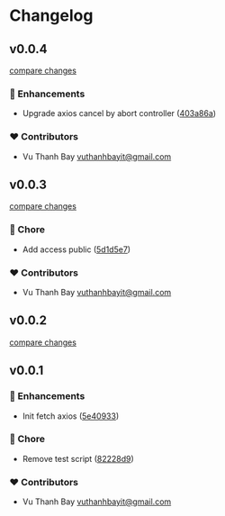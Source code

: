 # Changelog


## v0.0.4

[compare changes](https://github.com/vuthanhbayit/fetch/compare/v0.0.3...v0.0.4)

### 🚀 Enhancements

- Upgrade axios cancel by abort controller ([403a86a](https://github.com/vuthanhbayit/fetch/commit/403a86a))

### ❤️ Contributors

- Vu Thanh Bay <vuthanhbayit@gmail.com>

## v0.0.3

[compare changes](https://github.com/vuthanhbayit/fetch/compare/v0.0.2...v0.0.3)

### 🏡 Chore

- Add access public ([5d1d5e7](https://github.com/vuthanhbayit/fetch/commit/5d1d5e7))

### ❤️ Contributors

- Vu Thanh Bay <vuthanhbayit@gmail.com>

## v0.0.2

[compare changes](https://github.com/vuthanhbayit/fetch/compare/v0.0.1...v0.0.2)

## v0.0.1


### 🚀 Enhancements

- Init fetch axios ([5e40933](https://github.com/vuthanhbayit/fetch/commit/5e40933))

### 🏡 Chore

- Remove test script ([82228d9](https://github.com/vuthanhbayit/fetch/commit/82228d9))

### ❤️ Contributors

- Vu Thanh Bay <vuthanhbayit@gmail.com>

